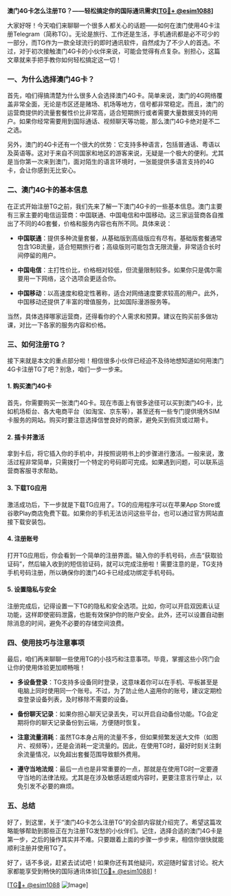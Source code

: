 **澳门4G卡怎么注册TG？——轻松搞定你的国际通讯需求[[TG💪+ @esim1088](https://t.me/s/esim1088)]**

大家好呀！今天咱们来聊聊一个很多人都关心的话题——如何在澳门使用4G卡注册Telegram（简称TG）。无论是旅行、工作还是生活，手机通讯都是必不可少的一部分，而TG作为一款全球流行的即时通讯软件，自然成为了不少人的首选。不过，对于初次接触澳门4G卡的小伙伴来说，可能会觉得有点复杂。别担心，这篇文章就来手把手教你如何轻松搞定这一切！

### 一、为什么选择澳门4G卡？

首先，咱们得搞清楚为什么很多人会选择澳门4G卡。简单来说，澳门的4G网络覆盖非常全面，无论是市区还是赌场、机场等地方，信号都非常稳定。而且，澳门的运营商提供的流量套餐性价比非常高，适合短期旅行或者需要大量数据支持的用户。如果你经常需要用到国际通话、视频聊天等功能，那么澳门4G卡绝对是不二之选。

另外，澳门的4G卡还有一个很大的优势：它支持多种语言，包括普通话、粤语以及英语等。这对于来自不同国家和地区的游客来说，无疑是一个极大的便利。尤其是当你第一次来到澳门，面对陌生的语言环境时，一张能提供多语言支持的4G卡，会让你感到无比安心。

### 二、澳门4G卡的基本信息

在正式开始注册TG之前，我们先来了解一下澳门4G卡的一些基本信息。澳门主要有三家主要的电信运营商：中国联通、中国电信和中国移动。这三家运营商各自推出了不同的4G套餐，价格和服务内容也有所不同。具体来说：

- **中国联通**：提供多种流量套餐，从基础版到高级版应有尽有。基础版套餐通常包含1GB流量，适合短期旅行者；高级版则可能包含无限流量，非常适合长时间停留的用户。
  
- **中国电信**：主打性价比，价格相对较低，但流量限制较多。如果你只是偶尔需要用一下网络，这个选项会更适合你。

- **中国移动**：以高速度和稳定性著称，适合对网络速度要求较高的用户。此外，中国移动还提供了丰富的增值服务，比如国际漫游服务等。

当然，具体选择哪家运营商，还得看你的个人需求和预算。建议在购买前多做功课，对比一下各家的服务内容和价格。

### 三、如何注册TG？

接下来就是本文的重点部分啦！相信很多小伙伴已经迫不及待地想知道如何用澳门4G卡注册TG了吧？别急，咱们一步一步来。

#### 1. 购买澳门4G卡

首先，你需要购买一张澳门4G卡。现在市面上有很多途径可以买到澳门4G卡，比如机场柜台、各大电商平台（如淘宝、京东等），甚至还有一些专门提供境外SIM卡服务的网站。购买时要注意选择信誉良好的商家，避免买到假货或过期卡。

#### 2. 插卡并激活

拿到卡后，将它插入你的手机中，并按照说明书上的步骤进行激活。一般来说，激活过程非常简单，只需拨打一个特定的号码即可完成。如果遇到问题，可以联系运营商客服寻求帮助。

#### 3. 下载TG应用

激活成功后，下一步就是下载TG应用了。TG的应用程序可以在苹果App Store或谷歌Play商店免费下载。如果你的手机无法访问这些平台，也可以通过官方网站直接下载安装包。

#### 4. 注册账号

打开TG应用后，你会看到一个简单的注册界面。输入你的手机号码，点击“获取验证码”，然后输入收到的短信验证码，就可以完成注册啦！需要注意的是，TG支持手机号码注册，所以确保你的澳门4G卡已经成功绑定手机号码。

#### 5. 设置隐私与安全

注册完成后，记得设置一下TG的隐私和安全选项。比如，你可以开启双因素认证功能，这样即使密码泄露，也能有效保护你的账户安全。此外，还可以设置自动删除消息的时间，避免不必要的存储空间浪费。

### 四、使用技巧与注意事项

最后，咱们再来聊聊一些使用TG的小技巧和注意事项。毕竟，掌握这些小窍门会让你的使用体验更加顺畅哦！

- **多设备登录**：TG支持多设备同时登录，这意味着你可以在手机、平板甚至是电脑上同时使用同一个账号。不过，为了防止他人盗用你的账号，建议定期检查登录设备列表，及时移除不需要的设备。

- **备份聊天记录**：如果你担心聊天记录丢失，可以开启自动备份功能。TG会定期将你的聊天记录备份到云端，方便随时恢复。

- **注意流量消耗**：虽然TG本身占用的流量不多，但如果频繁发送大文件（如图片、视频等），还是会消耗一定流量的。因此，在使用TG时，最好时刻关注剩余流量情况，以免超出套餐范围导致额外费用。

- **遵守当地法规**：最后一点也是非常重要的一点，那就是在使用TG时一定要遵守当地的法律法规。尤其是在涉及敏感话题或内容时，更要注意言行举止，以免引发不必要的麻烦。

### 五、总结

好了，到这里，关于“澳门4G卡怎么注册TG”的全部内容就介绍完了。希望这篇攻略能够帮助到那些正在为注册TG发愁的小伙伴们。记住，选择合适的澳门4G卡是第一步，之后的操作其实并不难。只要跟着上面的步骤一步步来，相信你很快就能顺利注册并使用TG了。

好了，话不多说，赶紧去试试吧！如果你还有其他疑问，欢迎随时留言讨论。祝大家都能享受到畅快的国际通讯体验[[TG💪+ @esim1088](https://t.me/s/esim1088)]！

[[TG💪+ @esim1088](https://t.me/s/esim1088) ![Image](https://i.postimg.cc/4NQfJmqS/Snipaste-2025-05-13-00-14-12.png)]